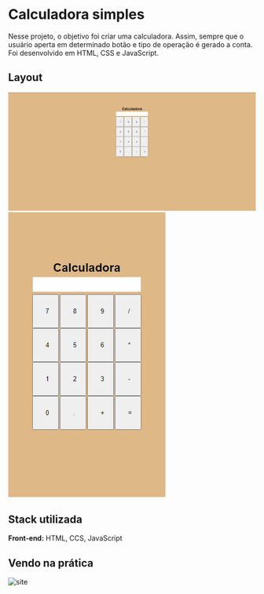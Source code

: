 # Calculadora simples

Nesse projeto, o objetivo foi criar uma calculadora. Assim, sempre que o usuário aperta em determinado botão e tipo de operação é gerado a conta. Foi desenvolvido em HTML, CSS e JavaScript.

## Layout

![image](./assets/img/desktop.png)
![image](./assets/img/mobile.png)

## Stack utilizada

**Front-end:** HTML, CCS, JavaScript

## Vendo na prática

![site](https://devamauryjununior-calculadora.netlify.app)